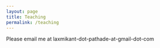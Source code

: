 ```yaml
---
layout: page
title: Teaching
permalink: /teaching
---
```



Please email me at laxmikant-dot-pathade-at-gmail-dot-com
